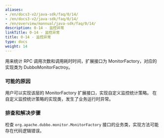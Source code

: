 ```yaml
---
aliases:
- /en/docs3-v2/java-sdk/faq/0/14/
- /en/docs3-v2/java-sdk/faq/0/14/
- /en/overview/mannual/java-sdk/faq/0/14/
description: 0-14 - 监控异常
linkTitle: 0-14 - 监控异常
title: 0-14 - 监控异常
type: docs
weight: 14
---
```






用来统计 RPC 调用次数和调用耗时时间，扩展接口为 MonitorFactory，对应的实现类为 DubboMonitorFactroy。


### 可能的原因

用户可以实现该层的 MonitorFactory 扩展接口，实现自定义监控统计策略。
在自定义监控统计策略的实现类，发生了业务运行时异常。

### 排查和解决步骤

检查 `org.apache.dubbo.monitor.MonitorFactory` 接口的业务类，实现方法可能存在代码逻辑错误。

